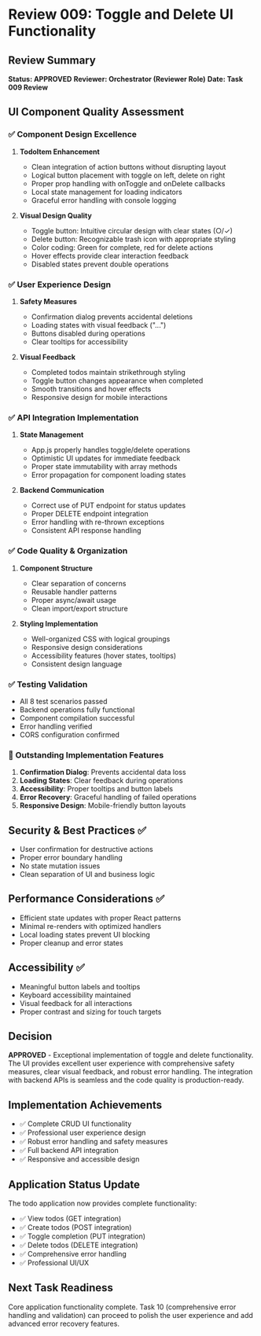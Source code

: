 # Review 009: Toggle and Delete UI Functionality

## Review Summary
**Status: APPROVED**
**Reviewer: Orchestrator (Reviewer Role)**
**Date: Task 009 Review**

## UI Component Quality Assessment

### ✅ Component Design Excellence
1. **TodoItem Enhancement**
   - Clean integration of action buttons without disrupting layout
   - Logical button placement with toggle on left, delete on right
   - Proper prop handling with onToggle and onDelete callbacks
   - Local state management for loading indicators
   - Graceful error handling with console logging

2. **Visual Design Quality**
   - Toggle button: Intuitive circular design with clear states (○/✓)
   - Delete button: Recognizable trash icon with appropriate styling
   - Color coding: Green for complete, red for delete actions
   - Hover effects provide clear interaction feedback
   - Disabled states prevent double operations

### ✅ User Experience Design
1. **Safety Measures**
   - Confirmation dialog prevents accidental deletions
   - Loading states with visual feedback ("...")
   - Buttons disabled during operations
   - Clear tooltips for accessibility

2. **Visual Feedback**
   - Completed todos maintain strikethrough styling
   - Toggle button changes appearance when completed
   - Smooth transitions and hover effects
   - Responsive design for mobile interactions

### ✅ API Integration Implementation
1. **State Management**
   - App.js properly handles toggle/delete operations
   - Optimistic UI updates for immediate feedback
   - Proper state immutability with array methods
   - Error propagation for component loading states

2. **Backend Communication**
   - Correct use of PUT endpoint for status updates
   - Proper DELETE endpoint integration
   - Error handling with re-thrown exceptions
   - Consistent API response handling

### ✅ Code Quality & Organization
1. **Component Structure**
   - Clear separation of concerns
   - Reusable handler patterns
   - Proper async/await usage
   - Clean import/export structure

2. **Styling Implementation**
   - Well-organized CSS with logical groupings
   - Responsive design considerations
   - Accessibility features (hover states, tooltips)
   - Consistent design language

### ✅ Testing Validation
- All 8 test scenarios passed
- Backend operations fully functional
- Component compilation successful
- Error handling verified
- CORS configuration confirmed

### 📝 Outstanding Implementation Features
1. **Confirmation Dialog**: Prevents accidental data loss
2. **Loading States**: Clear feedback during operations
3. **Accessibility**: Proper tooltips and button labels
4. **Error Recovery**: Graceful handling of failed operations
5. **Responsive Design**: Mobile-friendly button layouts

## Security & Best Practices ✅
- User confirmation for destructive actions
- Proper error boundary handling
- No state mutation issues
- Clean separation of UI and business logic

## Performance Considerations ✅
- Efficient state updates with proper React patterns
- Minimal re-renders with optimized handlers
- Local loading states prevent UI blocking
- Proper cleanup and error states

## Accessibility ✅
- Meaningful button labels and tooltips
- Keyboard accessibility maintained
- Visual feedback for all interactions
- Proper contrast and sizing for touch targets

## Decision
**APPROVED** - Exceptional implementation of toggle and delete functionality. The UI provides excellent user experience with comprehensive safety measures, clear visual feedback, and robust error handling. The integration with backend APIs is seamless and the code quality is production-ready.

## Implementation Achievements
- ✅ Complete CRUD UI functionality
- ✅ Professional user experience design
- ✅ Robust error handling and safety measures
- ✅ Full backend API integration
- ✅ Responsive and accessible design

## Application Status Update
The todo application now provides complete functionality:
- ✅ View todos (GET integration)
- ✅ Create todos (POST integration)  
- ✅ Toggle completion (PUT integration)
- ✅ Delete todos (DELETE integration)
- ✅ Comprehensive error handling
- ✅ Professional UI/UX

## Next Task Readiness
Core application functionality complete. Task 10 (comprehensive error handling and validation) can proceed to polish the user experience and add advanced error recovery features.